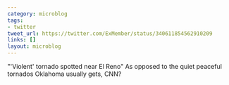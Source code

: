 ```yaml
---
category: microblog
tags:
- twitter
tweet_url: https://twitter.com/ExMember/status/340611854562910209
links: []
layout: microblog
---
```

"'Violent' tornado spotted near El Reno" As opposed to the quiet peaceful tornados Oklahoma usually gets, CNN?
